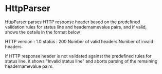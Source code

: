# HttpParser
HttpParser parses HTTP response header based on the predefined validation rules for status line and headernamevalue pairs, and if valid, shows the details in the format below

HTTP version : 1.0
status : 200
Number of valid headers
Number of invaid headers

If HTTP response header is not validated against the predefined rules for status line, it shows "Invalid status line" and aborts parsing of the remaining headernamevalue pairs.


